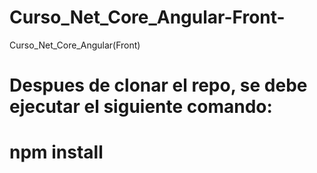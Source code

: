 # Curso_Net_Core_Angular-Front-
Curso_Net_Core_Angular(Front)
# Despues de clonar el repo, se debe ejecutar el siguiente comando:
# npm install
